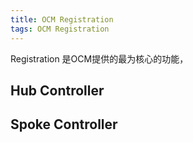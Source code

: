 ```yaml
---
title: OCM Registration
tags: OCM Registration
---
```


Registration 是OCM提供的最为核心的功能，

## Hub Controller

## Spoke Controller

